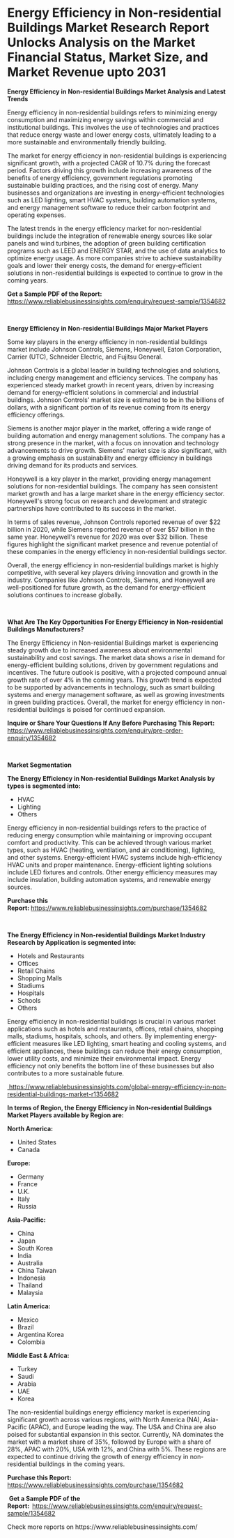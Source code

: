 <p><h1>Energy Efficiency in Non-residential Buildings Market Research Report Unlocks Analysis on the Market Financial Status, Market Size, and Market Revenue upto 2031</h1></p><p><strong>Energy Efficiency in Non-residential Buildings Market Analysis and Latest Trends</strong></p>
<p><p>Energy efficiency in non-residential buildings refers to minimizing energy consumption and maximizing energy savings within commercial and institutional buildings. This involves the use of technologies and practices that reduce energy waste and lower energy costs, ultimately leading to a more sustainable and environmentally friendly building.</p><p>The market for energy efficiency in non-residential buildings is experiencing significant growth, with a projected CAGR of 10.7% during the forecast period. Factors driving this growth include increasing awareness of the benefits of energy efficiency, government regulations promoting sustainable building practices, and the rising cost of energy. Many businesses and organizations are investing in energy-efficient technologies such as LED lighting, smart HVAC systems, building automation systems, and energy management software to reduce their carbon footprint and operating expenses.</p><p>The latest trends in the energy efficiency market for non-residential buildings include the integration of renewable energy sources like solar panels and wind turbines, the adoption of green building certification programs such as LEED and ENERGY STAR, and the use of data analytics to optimize energy usage. As more companies strive to achieve sustainability goals and lower their energy costs, the demand for energy-efficient solutions in non-residential buildings is expected to continue to grow in the coming years.</p></p>
<p><strong>Get a Sample PDF of the Report:&nbsp;</strong> <a href="https://www.reliablebusinessinsights.com/enquiry/request-sample/1354682">https://www.reliablebusinessinsights.com/enquiry/request-sample/1354682</a></p>
<p>&nbsp;</p>
<p><strong>Energy Efficiency in Non-residential Buildings Major Market Players</strong></p>
<p><p>Some key players in the energy efficiency in non-residential buildings market include Johnson Controls, Siemens, Honeywell, Eaton Corporation, Carrier (UTC), Schneider Electric, and Fujitsu General. </p><p>Johnson Controls is a global leader in building technologies and solutions, including energy management and efficiency services. The company has experienced steady market growth in recent years, driven by increasing demand for energy-efficient solutions in commercial and industrial buildings. Johnson Controls' market size is estimated to be in the billions of dollars, with a significant portion of its revenue coming from its energy efficiency offerings. </p><p>Siemens is another major player in the market, offering a wide range of building automation and energy management solutions. The company has a strong presence in the market, with a focus on innovation and technology advancements to drive growth. Siemens' market size is also significant, with a growing emphasis on sustainability and energy efficiency in buildings driving demand for its products and services. </p><p>Honeywell is a key player in the market, providing energy management solutions for non-residential buildings. The company has seen consistent market growth and has a large market share in the energy efficiency sector. Honeywell's strong focus on research and development and strategic partnerships have contributed to its success in the market. </p><p>In terms of sales revenue, Johnson Controls reported revenue of over $22 billion in 2020, while Siemens reported revenue of over $57 billion in the same year. Honeywell's revenue for 2020 was over $32 billion. These figures highlight the significant market presence and revenue potential of these companies in the energy efficiency in non-residential buildings sector. </p><p>Overall, the energy efficiency in non-residential buildings market is highly competitive, with several key players driving innovation and growth in the industry. Companies like Johnson Controls, Siemens, and Honeywell are well-positioned for future growth, as the demand for energy-efficient solutions continues to increase globally.</p></p>
<p>&nbsp;</p>
<p><strong>What Are The Key Opportunities For Energy Efficiency in Non-residential Buildings Manufacturers?</strong></p>
<p><p>The Energy Efficiency in Non-residential Buildings market is experiencing steady growth due to increased awareness about environmental sustainability and cost savings. The market data shows a rise in demand for energy-efficient building solutions, driven by government regulations and incentives. The future outlook is positive, with a projected compound annual growth rate of over 4% in the coming years. This growth trend is expected to be supported by advancements in technology, such as smart building systems and energy management software, as well as growing investments in green building practices. Overall, the market for energy efficiency in non-residential buildings is poised for continued expansion.</p></p>
<p><strong>Inquire or Share Your Questions If Any Before Purchasing This Report:</strong> <a href="https://www.reliablebusinessinsights.com/enquiry/pre-order-enquiry/1354682">https://www.reliablebusinessinsights.com/enquiry/pre-order-enquiry/1354682</a></p>
<p>&nbsp;</p>
<p><strong>Market Segmentation</strong></p>
<p><strong>The Energy Efficiency in Non-residential Buildings Market Analysis by types is segmented into:</strong></p>
<p><ul><li>HVAC</li><li>Lighting</li><li>Others</li></ul></p>
<p><p>Energy efficiency in non-residential buildings refers to the practice of reducing energy consumption while maintaining or improving occupant comfort and productivity. This can be achieved through various market types, such as HVAC (heating, ventilation, and air conditioning), lighting, and other systems. Energy-efficient HVAC systems include high-efficiency HVAC units and proper maintenance. Energy-efficient lighting solutions include LED fixtures and controls. Other energy efficiency measures may include insulation, building automation systems, and renewable energy sources.</p></p>
<p><strong>Purchase this Report:&nbsp;</strong><a href="https://www.reliablebusinessinsights.com/purchase/1354682">https://www.reliablebusinessinsights.com/purchase/1354682</a></p>
<p>&nbsp;</p>
<p><strong>The Energy Efficiency in Non-residential Buildings Market Industry Research by Application is segmented into:</strong></p>
<p><ul><li>Hotels and Restaurants</li><li>Offices</li><li>Retail Chains</li><li>Shopping Malls</li><li>Stadiums</li><li>Hospitals</li><li>Schools</li><li>Others</li></ul></p>
<p><p>Energy efficiency in non-residential buildings is crucial in various market applications such as hotels and restaurants, offices, retail chains, shopping malls, stadiums, hospitals, schools, and others. By implementing energy-efficient measures like LED lighting, smart heating and cooling systems, and efficient appliances, these buildings can reduce their energy consumption, lower utility costs, and minimize their environmental impact. Energy efficiency not only benefits the bottom line of these businesses but also contributes to a more sustainable future.</p></p>
<p><a href="https://www.reliablebusinessinsights.com/global-energy-efficiency-in-non-residential-buildings-market-r1354682">&nbsp;https://www.reliablebusinessinsights.com/global-energy-efficiency-in-non-residential-buildings-market-r1354682</a></p>
<p><strong>In terms of Region, the Energy Efficiency in Non-residential Buildings Market Players available by Region are:</strong></p>
<p>
    <p> <strong> North America: </strong>
        <ul>
            <li>United States</li>
            <li>Canada</li>
        </ul>
        </p> 
    <p> <strong> Europe: </strong>
        <ul>
            <li>Germany</li>
            <li>France</li>
            <li>U.K.</li>
            <li>Italy</li>
            <li>Russia</li>
        </ul>
        </p> 
    <p> <strong> Asia-Pacific: </strong>
        <ul>
            <li>China</li>
            <li>Japan</li>
            <li>South Korea</li>
            <li>India</li>
            <li>Australia</li>
            <li>China Taiwan</li>
            <li>Indonesia</li>
            <li>Thailand</li>
            <li>Malaysia</li>
        </ul>
        </p> 
    <p> <strong> Latin America: </strong>
        <ul>
            <li>Mexico</li>
            <li>Brazil</li>
            <li>Argentina Korea</li>
            <li>Colombia</li>
        </ul>
        </p> 
    <p> <strong> Middle East & Africa: </strong>
        <ul>
            <li>Turkey</li>
            <li>Saudi</li>
            <li>Arabia</li>
            <li>UAE</li>
            <li>Korea</li>
        </ul>
    </p>
    </p>
<p><p>The non-residential buildings energy efficiency market is experiencing significant growth across various regions, with North America (NA), Asia-Pacific (APAC), and Europe leading the way. The USA and China are also poised for substantial expansion in this sector. Currently, NA dominates the market with a market share of 35%, followed by Europe with a share of 28%, APAC with 20%, USA with 12%, and China with 5%. These regions are expected to continue driving the growth of energy efficiency in non-residential buildings in the coming years.</p></p>
<p><strong>Purchase this Report: </strong><a href="https://www.reliablebusinessinsights.com/purchase/1354682">https://www.reliablebusinessinsights.com/purchase/1354682</a></p>
<p>&nbsp;<strong>Get a Sample PDF of the Report:&nbsp;&nbsp;</strong><a href="https://www.reliablebusinessinsights.com/enquiry/request-sample/1354682">https://www.reliablebusinessinsights.com/enquiry/request-sample/1354682</a></p>
<p><strong></strong></p>
<p>Check more reports on https://www.reliablebusinessinsights.com/</p>
